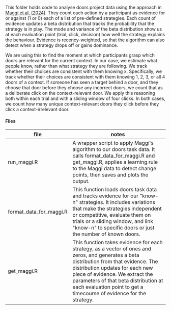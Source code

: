 This folder holds code to analyse doors project data using the approach in [Maggi et al. (2024)](https://doi.org/10.7554/eLife.86491). They count each action by a participant as evidence for or against (1 or 0) each of a list of pre-defined strategies. Each count of evidence updates a beta distribution that tracks the probability that the strategy is in play. The mode and variance of the beta distribution show us at each evaluation point (trial, click, decision) how well the strategy explains the behaviour. Evidence is recency-weighted, so that the algorithm can also detect when a strategy drops off or gains dominance. 

We are using this to find the moment at which participants grasp which doors are relevant for the current context. In our case, we estimate what people know, rather than what strategy they are following. We track whether their choices are consistent with them knowing x. Specifically, we track whether their choices are consistent with them knowing 1, 2, 3, or all 4 doors of a context. If someone has seen a target behind a door, and they choose that door before they choose any incorrect doors, we count that as a deliberate click on the context-relevant door. We apply this reasoning both within each trial and with a sliding window of four clicks. In both cases, we count how many unique context-relevant doors they click before they click a context-irrelevant door.

#### Files

| file                    | notes                                                        |
| ----------------------- | ------------------------------------------------------------ |
| run_maggi.R             | A wrapper script to apply Maggi's algorithm to our doors task data. It calls format_data_for_maggi.R and get_maggi.R, applies a learning rule to the Maggi data to detect change points, then saves and plots the output. |
| format_data_for_maggi.R | This function loads doors task data and tracks evidence for our "know-n" strategies. It includes variations that make the strategies independent or competitive, evaluate them on trials or a sliding window, and link "know-n" to specific doors or just the number of known doors. |
| get_maggi.R             | This function takes evidence for each strategy, as a vector of ones and zeros, and generates a beta distribution from that evidence. The distribution updates for each new piece of evidence. We extract the parameters of that beta distribution at each evaluation point to get a timecourse of evidence for the strategy. |



